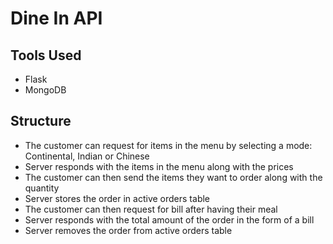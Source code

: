 # Dine In API

## Tools Used

- Flask
- MongoDB

## Structure

- The customer can request for items in the menu by selecting a mode: Continental, Indian or Chinese
- Server responds with the items in the menu along with the prices
- The customer can then send the items they want to order along with the quantity
- Server stores the order in active orders table
- The customer can then request for bill after having their meal
- Server responds with the total amount of the order in the form of a bill
- Server removes the order from active orders table
